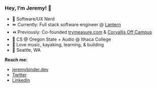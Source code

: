 ### Hey, I’m Jeremy! 👋

- 🔗 Software/UX Nerd
- ⏩ Currently: Full stack software engineer @ [Lantern](https://www.withlantern.com)
- ⏪ Previously: Co-founded [trymeasure.com](https://jeremybinder.dev/portfolio/measure) & [Corvallis Off Campus](https://jeremybinder.dev/portfolio/corvallis)
- 📙 CS @ Oregon State + Audio @ Ithaca College
- 🌱 Love music, kayaking, learning, & building
- 📍 Seattle, WA


**Reach me:**
- [jeremybinder.dev](http://jeremybinder.dev)
- [Twitter](https://twitter.com/GenericTechBro)
- [LinkedIn](https://www.linkedin.com/in/jeremy-binder/)
